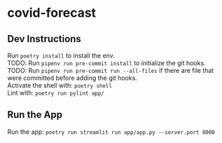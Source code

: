 # covid-forecast

## Dev Instructions
Run `poetry install` to install the env.  
TODO: Run `pipenv run pre-commit install` to initialize the git hooks.  
TODO: Run `pipenv run pre-commit run --all-files` if there are file that were committed before adding the git hooks.  
Activate the shell with: `poetry shell`  
Lint with: `poetry run pylint app/`

## Run the App
Run the app: `poetry run streamlit run app/app.py --server.port 8000`